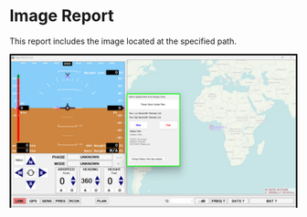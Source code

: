 # Image Report

This report includes the image located at the specified path.

![test result image](matched_region_highlighted.png)